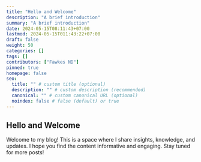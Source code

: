 ```yaml
---
title: "Hello and Welcome"
description: "A brief introduction"
summary: "A brief introduction"
date: 2024-05-15T08:11:43+07:00
lastmod: 2024-05-15T011:43:22+07:00
draft: false
weight: 50
categories: []
tags: []
contributors: ["Fawkes ND"]
pinned: true
homepage: false
seo:
  title: "" # custom title (optional)
  description: "" # custom description (recommended)
  canonical: "" # custom canonical URL (optional)
  noindex: false # false (default) or true
---
```


## Hello and Welcome

Welcome to my blog! This is a space where I share insights, knowledge, and updates. I hope you find the content informative and engaging. Stay tuned for more posts!
